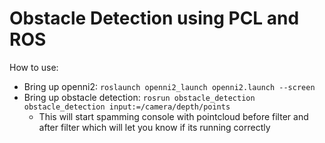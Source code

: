 Obstacle Detection using PCL and ROS
==================

How to use:

* Bring up openni2: `roslaunch openni2_launch openni2.launch --screen`
* Bring up obstacle detection: `rosrun obstacle_detection obstacle_detection input:=/camera/depth/points`
  * This will start spamming console with pointcloud before filter and after filter which will let you know if its running correctly
